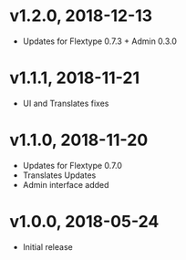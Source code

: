 # v1.2.0, 2018-12-13
* Updates for Flextype 0.7.3 + Admin 0.3.0

# v1.1.1, 2018-11-21
* UI and Translates fixes

# v1.1.0, 2018-11-20
* Updates for Flextype 0.7.0
* Translates Updates
* Admin interface added

# v1.0.0, 2018-05-24
* Initial release

